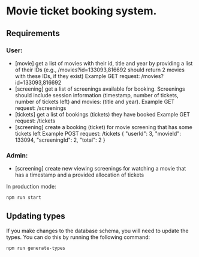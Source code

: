 
# Movie ticket booking system.

## Requirements

### User:
* [movie] get a list of movies with their id, title and year by providing a list of their IDs (e.g., /movies?id=133093,816692 should return 2 movies with these IDs, if they exist)
Example GET request:  /movies?id=133093,816692
* [screening] get a list of screenings available for booking. Screenings should include session information (timestamp, number of tickets, number of tickets left) and movies: (title and year).
Example GET request: /screenings
* [tickets] get a list of bookings (tickets) they have booked
Example GET request: /tickets
* [screening] create a booking (ticket) for movie screening that has some tickets left
Example POST request:
/tickets
{
  "userId": 3,
  "movieId": 133094,
  "screeningId": 2,
  "total": 2
}

### Admin:
* [screening] create new viewing screenings for watching a movie that has a timestamp and a provided allocation of tickets

In production mode:

```bash
npm run start
```

## Updating types

If you make changes to the database schema, you will need to update the types. You can do this by running the following command:

```bash
npm run generate-types
```
